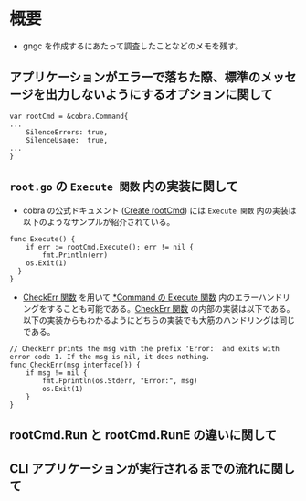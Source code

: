 # 概要

- gngc を作成するにあたって調査したことなどのメモを残す。

## アプリケーションがエラーで落ちた際、標準のメッセージを出力しないようにするオプションに関して

```golang
var rootCmd = &cobra.Command{
...
    SilenceErrors: true,
	SilenceUsage:  true,
...
}
```

## `root.go` の `Execute 関数` 内の実装に関して

- cobra の公式ドキュメント ([Create rootCmd](https://cobra.dev/#create-rootcmd)) には `Execute 関数` 内の実装は以下のようなサンプルが紹介されている。

```golang
func Execute() {
    if err := rootCmd.Execute(); err != nil {
        fmt.Println(err)
    os.Exit(1)
  }
}
```

- [CheckErr 関数](https://github.com/spf13/cobra/blob/master/cobra.go#L211) を用いて [*Command の Execute 関数](https://github.com/spf13/cobra/blob/master/command.go#L901) 内のエラーハンドリングをすることも可能である。[CheckErr 関数](https://github.com/spf13/cobra/blob/master/cobra.go#L211) の内部の実装は以下である。以下の実装からもわかるようにどちらの実装でも大筋のハンドリングは同じである。

```golang
// CheckErr prints the msg with the prefix 'Error:' and exits with error code 1. If the msg is nil, it does nothing.
func CheckErr(msg interface{}) {
    if msg != nil {
        fmt.Fprintln(os.Stderr, "Error:", msg)
		os.Exit(1)
	}
}
```

## rootCmd.Run と rootCmd.RunE の違いに関して

## CLI アプリケーションが実行されるまでの流れに関して
